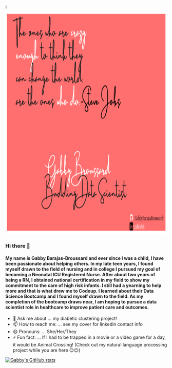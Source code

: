 !
<img src='Simple Quote LinkedIn Post Header.png' style = 'width:1100px;height:700px'/>
### Hi there 👋
#### My name is Gabby Barajas-Broussard and ever since I was a child, I have been passionate about helping others. In my late teen years, I found myself drawn to the field of nursing and in college I pursued my goal of becoming a Neonatal ICU Registered Nurse. After about two years of being a RN, I obtained national certification in my field to show my commitment to the care of high risk infants. I still had a yearning to help more and that is what drew me to Codeup. I learned about their Data Science Bootcamp and I found myself drawn to the field. As my completion of the bootcamp draws near, I am hoping to pursue a data scientist role in healthcare to improve patient care and outcomes. 
- 💬 Ask me about ... my diabetic clustering project! 
- 📫 How to reach me: ... see my cover for linkedin contact info
- 😄 Pronouns: ... She/Her/They
- ⚡ Fun fact: ... If I had to be trapped in a movie or a video game for a day, it would be Animal Crossing! (Check out my natural language processing project while you are here 😉😉)

[![Gabby's GitHub stats](https://github-readme-stats.vercel.app/api?username=gabbybarajasbroussard)](https://github.com/anuraghazra/github-readme-stats)

<!--
**GabbyBarajasBroussard/GabbyBarajasBroussard** is a ✨ _special_ ✨ repository because its `README.md` (this file) appears on your GitHub profile.

Here are some ideas to get you started:

- 🔭 I’m currently working on ...
- 🌱 I’m currently learning ...
- 👯 I’m looking to collaborate on ...
- 🤔 I’m looking for help with ...
- 💬 Ask me about ...
- 📫 How to reach me: ...
- 😄 Pronouns: ... (She/Her/They)
- ⚡ Fun fact: ...
-->
